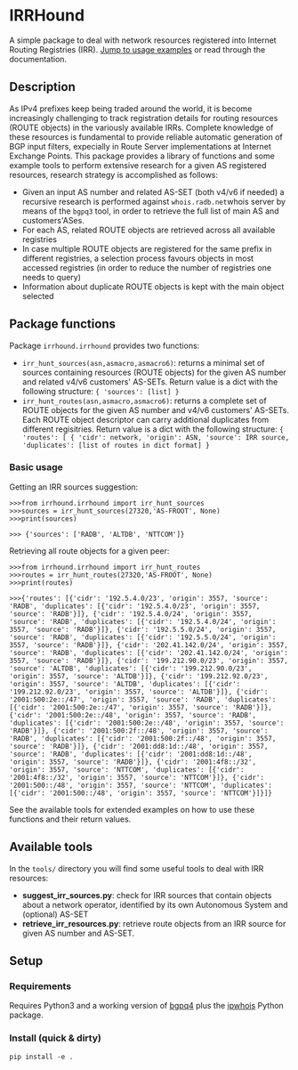 # IRRHound

A simple package to deal with network resources registered into Internet Routing Registries (IRR). [Jump to usage examples](#basic-usage) or read through the documentation.

## Description

As IPv4 prefixes keep being traded around the world, it is become increasingly challenging to track registration details for routing resources (ROUTE objects) in the variously available IRRs. Complete knowledge of these resources is fundamental to provide reliable automatic generation of BGP input filters, expecially in Route Server implementations at Internet Exchange Points.
This package provides a library of functions and some example tools to perform extensive research for a given AS registered resources, research strategy is accomplished as follows:

- Given an input AS number and related AS-SET (both v4/v6 if needed) a recursive research is performed against `whois.radb.net`whois server by means of the `bgpq3` tool, in order to retrieve the full list of main AS and customers'ASes.
- For each AS, related ROUTE objects are retrieved across all available registries
- In case multiple ROUTE objects are registered for the same prefix in different registries, a selection process favours objects in most accessed registries (in order to reduce the number of registries one needs to query)
- Information about duplicate ROUTE objects is kept with the main object selected

## Package functions

Package `irrhound.irrhound` provides two functions:

- `irr_hunt_sources(asn,asmacro,asmacro6)`: returns a minimal set of sources containing resources (ROUTE objects) for the given AS number and related v4/v6 customers' AS-SETs. Return value is a dict with the following structure: `{ 'sources': [list] }` 
- `irr_hunt_routes(asn,asmacro,asmacro6)`: returns a complete set of ROUTE objects for the given AS number and v4/v6 customers' AS-SETs. Each ROUTE object descriptor can carry additional duplicates from different regisitries. Return value is a dict with the following structure: `{ 'routes': [ { 'cidr': network, 'origin': ASN, 'source': IRR source, 'duplicates': [list of routes in dict format] }`

### Basic usage

Getting an IRR sources suggestion:

```
>>>from irrhound.irrhound import irr_hunt_sources
>>>sources = irr_hunt_sources(27320,'AS-FROOT', None)
>>>print(sources)

>>> {'sources': ['RADB', 'ALTDB', 'NTTCOM']}
```

Retrieving all route objects for a given peer:

```
>>>from irrhound.irrhound import irr_hunt_routes
>>>routes = irr_hunt_routes(27320,'AS-FROOT', None)
>>>print(routes)

>>>{'routes': [{'cidr': '192.5.4.0/23', 'origin': 3557, 'source': 'RADB', 'duplicates': [{'cidr': '192.5.4.0/23', 'origin': 3557, 'source': 'RADB'}]}, {'cidr': '192.5.4.0/24', 'origin': 3557, 'source': 'RADB', 'duplicates': [{'cidr': '192.5.4.0/24', 'origin': 3557, 'source': 'RADB'}]}, {'cidr': '192.5.5.0/24', 'origin': 3557, 'source': 'RADB', 'duplicates': [{'cidr': '192.5.5.0/24', 'origin': 3557, 'source': 'RADB'}]}, {'cidr': '202.41.142.0/24', 'origin': 3557, 'source': 'RADB', 'duplicates': [{'cidr': '202.41.142.0/24', 'origin': 3557, 'source': 'RADB'}]}, {'cidr': '199.212.90.0/23', 'origin': 3557, 'source': 'ALTDB', 'duplicates': [{'cidr': '199.212.90.0/23', 'origin': 3557, 'source': 'ALTDB'}]}, {'cidr': '199.212.92.0/23', 'origin': 3557, 'source': 'ALTDB', 'duplicates': [{'cidr': '199.212.92.0/23', 'origin': 3557, 'source': 'ALTDB'}]}, {'cidr': '2001:500:2e::/47', 'origin': 3557, 'source': 'RADB', 'duplicates': [{'cidr': '2001:500:2e::/47', 'origin': 3557, 'source': 'RADB'}]}, {'cidr': '2001:500:2e::/48', 'origin': 3557, 'source': 'RADB', 'duplicates': [{'cidr': '2001:500:2e::/48', 'origin': 3557, 'source': 'RADB'}]}, {'cidr': '2001:500:2f::/48', 'origin': 3557, 'source': 'RADB', 'duplicates': [{'cidr': '2001:500:2f::/48', 'origin': 3557, 'source': 'RADB'}]}, {'cidr': '2001:dd8:1d::/48', 'origin': 3557, 'source': 'RADB', 'duplicates': [{'cidr': '2001:dd8:1d::/48', 'origin': 3557, 'source': 'RADB'}]}, {'cidr': '2001:4f8::/32', 'origin': 3557, 'source': 'NTTCOM', 'duplicates': [{'cidr': '2001:4f8::/32', 'origin': 3557, 'source': 'NTTCOM'}]}, {'cidr': '2001:500::/48', 'origin': 3557, 'source': 'NTTCOM', 'duplicates': [{'cidr': '2001:500::/48', 'origin': 3557, 'source': 'NTTCOM'}]}]}
```

See the available tools for extended examples on how to use these functions and their return values.

## Available tools
In the `tools/` directory you will find some useful tools to deal with IRR resources:

- **suggest_irr_sources.py**: check for IRR sources that contain objects about a network operator, identified by its own Autonomous System and (optional) AS-SET
- **retrieve_irr_resources.py**: retrieve route objects from an IRR source for given AS number and AS-SET.

## Setup

### Requirements 

Requires Python3 and a working version of [bgpq4](https://github.com/bgp/bgpq4) plus the [ipwhois](https://ipwhois.readthedocs.io/en/latest/) Python package.

### Install (quick & dirty)

`pip install -e .` 
